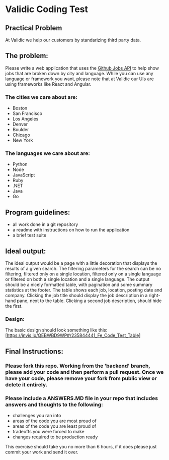 # Validic Coding Test
## Practical Problem

At Validic we help our customers by standarizing third party data.

## The problem:

Please write a web application that uses the [Github Jobs API](https://jobs.github.com/api) to help show jobs that are broken down by city and language. While you can use any language or framework you want, please note that at Validic our UIs are using frameworks like React and Angular.

### The cities we care about are:

- Boston
- San Francisco
- Los Angeles
- Denver
- Boulder
- Chicago
- New York

### The languages we care about are:
- Python
- Node
- JavaScript
- Ruby
- .NET
- Java
- Go

## Program guidelines:
- all work done in a git repository
- a readme with instructions on how to run the application
- a brief test suite

## Ideal output:

The ideal output would be a page with a little decoration that displays the results of a given search.  The filtering parameters for the search can be no filtering, filtered only on a single location, filtered only on a single language or filtered on both a single location and a single language.  The output should be a nicely formatted table, with pagination and some summary statistics at the footer.  The table shows each job, location, posting date and company.  Clicking the job title should display the job description in a right-hand pane, next to the table.  Clicking a second job description, should hide the first.

### Design:

The basic design should look something like this: [https://invis.io/QEBWBD9WP#/235844441_Fe_Code_Test_Table]

## Final Instructions:
### Please fork this repo.  Working from the 'backend' branch, please add your code and then perform a pull request.  Once we have your code, please remove your fork from public view or delete it entirely.
### Please include a ANSWERS.MD file in your repo that includes answers and thoughts to the following:
- challenges you ran into
- areas of the code you are most proud of
- areas of the code you are least proud of
- tradeoffs you were forced to make
- changes required to be production ready

This exercise should take you no more than 6 hours, if it does please just commit your work and send it over.
